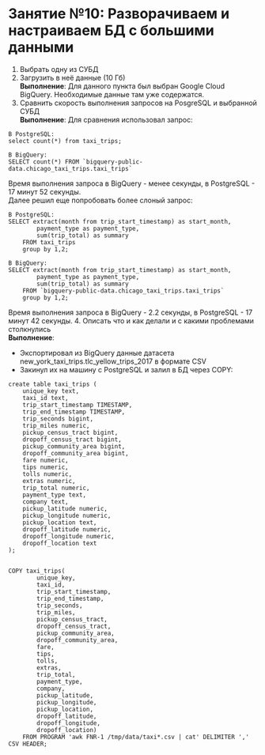 # Занятие №10: Разворачиваем и настраиваем БД с большими данными

1. Выбрать одну из СУБД
2. Загрузить в неё данные (10 Гб)  
**Выполнение**: Для данного пункта был выбран Google Cloud BigQuery. Необходимые данные там уже содержатся.
3. Сравнить скорость выполнения запросов на PosgreSQL и выбранной СУБД  
**Выполнение**: Для сравнения использовал запрос:
```
В PostgreSQL:
select count(*) from taxi_trips;

В BigQuery:
SELECT count(*) FROM `bigquery-public-data.chicago_taxi_trips.taxi_trips`
```
Время выполнения запроса в BigQuery - менее секунды, в PostgreSQL - 17 минут 52 секунды.  
Далее решил еще попробовать более слоный запрос:
```
В PostgreSQL:
SELECT extract(month from trip_start_timestamp) as start_month,
        payment_type as payment_type,
        sum(trip_total) as summary
    FROM taxi_trips
    group by 1,2;

В BigQuery:
SELECT extract(month from trip_start_timestamp) as start_month,
        payment_type as payment_type,
        sum(trip_total) as summary
    FROM `bigquery-public-data.chicago_taxi_trips.taxi_trips`
    group by 1,2;
```
Время выполнения запроса в BigQuery - 2.2 секунды, в PostgreSQL - 17 минут 42 секунды. 
4. Описать что и как делали и с какими проблемами столкнулись  
**Выполнение**:
- Экспортировал из BigQuery данные датасета new_york_taxi_trips.tlc_yellow_trips_2017 в формате CSV
- Закинул их на машину с PostgreSQL и залил в БД через COPY:
```
create table taxi_trips (
    unique_key text, 
    taxi_id text, 
    trip_start_timestamp TIMESTAMP, 
    trip_end_timestamp TIMESTAMP, 
    trip_seconds bigint, 
    trip_miles numeric, 
    pickup_census_tract bigint, 
    dropoff_census_tract bigint, 
    pickup_community_area bigint, 
    dropoff_community_area bigint, 
    fare numeric, 
    tips numeric, 
    tolls numeric, 
    extras numeric, 
    trip_total numeric, 
    payment_type text, 
    company text, 
    pickup_latitude numeric, 
    pickup_longitude numeric, 
    pickup_location text, 
    dropoff_latitude numeric, 
    dropoff_longitude numeric, 
    dropoff_location text
);


COPY taxi_trips(
        unique_key, 
        taxi_id, 
        trip_start_timestamp, 
        trip_end_timestamp, 
        trip_seconds, 
        trip_miles, 
        pickup_census_tract, 
        dropoff_census_tract, 
        pickup_community_area, 
        dropoff_community_area, 
        fare, 
        tips, 
        tolls, 
        extras, 
        trip_total, 
        payment_type, 
        company, 
        pickup_latitude, 
        pickup_longitude, 
        pickup_location, 
        dropoff_latitude, 
        dropoff_longitude, 
        dropoff_location)
    FROM PROGRAM 'awk FNR-1 /tmp/data/taxi*.csv | cat' DELIMITER ',' CSV HEADER;
```
